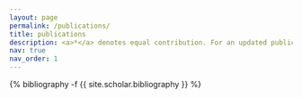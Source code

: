 ```yaml
---
layout: page
permalink: /publications/
title: publications
description: <a>*</a> denotes equal contribution. For an updated publication list visit my <a>Google Scholar </a>.
nav: true
nav_order: 1
---
```

<!-- _pages/publications.md -->
<div class="publications">

{% bibliography -f {{ site.scholar.bibliography }} %}

</div>
